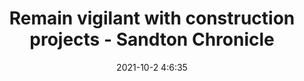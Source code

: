 ---
"title": "Remain vigilant with construction projects - Sandton Chronicle"
"date": "2021-10-2 4:6:35"
"feed_name": "GOOGLENEWSCONSTRUCTION"
"feed_website": "https://news.google.com/search?q=construction%2Bincident&hl=en-US&gl=US&ceid=US:en"
"feed_rss": "https://news.google.com/rss/search?q=construction%2Bincident&hl=en-US&gl=US&ceid=US:en"
"link": "https://sandtonchronicle.co.za/302232/remain-vigilant-with-construction-projects/"
"source": "{'href': 'https://sandtonchronicle.co.za', 'title': 'Sandton Chronicle'}"
"file": "_posts/2021-1-1-d51d9e2f38c912644aebf08d2b1107850667b980.md"
"accident": "0"
"drilling": "0"
"dead": "0"
"injured": "0"
"arrested": "0"
"where": "unknown site"
"causes": "unknown"
"place": "unknown place"
---
